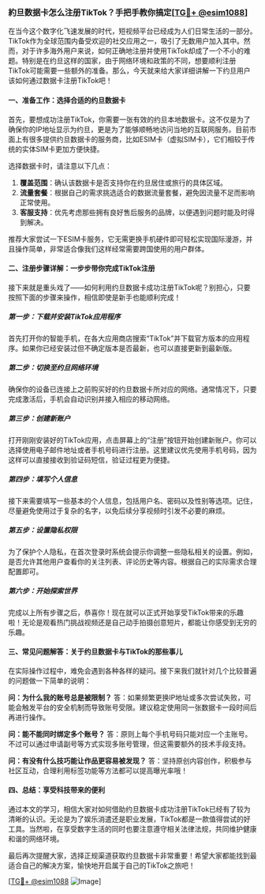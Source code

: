 ### 約旦数据卡怎么注册TikTok？手把手教你搞定[[TG💪+ @esim1088](https://t.me/s/esim1088)]

在当今这个数字化飞速发展的时代，短视频平台已经成为人们日常生活的一部分。TikTok作为全球范围内备受欢迎的社交应用之一，吸引了无数用户加入其中。然而，对于许多海外用户来说，如何正确地注册并使用TikTok却成了一个不小的难题。特别是在约旦这样的国家，由于网络环境和政策的不同，想要顺利注册TikTok可能需要一些额外的准备。那么，今天就来给大家详细讲解一下约旦用户该如何通过数据卡注册TikTok吧！

#### 一、准备工作：选择合适的约旦数据卡

首先，要想成功注册TikTok，你需要一张有效的约旦本地数据卡。这不仅是为了确保你的IP地址显示为约旦，更是为了能够顺畅地访问当地的互联网服务。目前市面上有很多提供约旦数据卡的服务商，比如ESIM卡（虚拟SIM卡），它们相较于传统的实体SIM卡更加方便快捷。

选择数据卡时，请注意以下几点：

1. **覆盖范围**：确认该数据卡是否支持你在约旦居住或旅行的具体区域。
2. **流量套餐**：根据自己的需求挑选适合的数据流量套餐，避免因流量不足而影响正常使用。
3. **客服支持**：优先考虑那些拥有良好售后服务的品牌，以便遇到问题时能及时得到解决。

推荐大家尝试一下ESIM卡服务，它无需更换手机硬件即可轻松实现国际漫游，并且操作简单，非常适合像我们这样经常需要跨国使用的用户群体。

#### 二、注册步骤详解：一步步带你完成TikTok注册

接下来就是重头戏了——如何利用约旦数据卡成功注册TikTok呢？别担心，只要按照下面的步骤来操作，相信即使是新手也能顺利完成！

##### 第一步：下载并安装TikTok应用程序

首先打开你的智能手机，在各大应用商店搜索“TikTok”并下载官方版本的应用程序。如果你已经安装过但不确定版本是否最新，也可以直接更新到最新版。

##### 第二步：切换至约旦网络环境

确保你的设备已连接上之前购买好的约旦数据卡所对应的网络。通常情况下，只要完成激活后，手机会自动识别并接入相应的移动网络。

##### 第三步：创建新账户

打开刚刚安装好的TikTok应用，点击屏幕上的“注册”按钮开始创建新账户。你可以选择使用电子邮件地址或者手机号码进行注册。这里建议优先使用手机号码，因为这样可以直接接收到验证码短信，验证过程更为便捷。

##### 第四步：填写个人信息

接下来需要填写一些基本的个人信息，包括用户名、密码以及性别等选项。记住，尽量避免使用过于复杂的名字，以免后续分享视频时引发不必要的麻烦。

##### 第五步：设置隐私权限

为了保护个人隐私，在首次登录时系统会提示你调整一些隐私相关的设置。例如，是否允许其他用户查看你的关注列表、评论历史等内容。根据自己的实际需求合理配置即可。

##### 第六步：开始探索世界

完成以上所有步骤之后，恭喜你！现在就可以正式开始享受TikTok带来的乐趣啦！无论是观看热门挑战视频还是自己动手拍摄创意短片，都能让你感受到无穷的乐趣。

#### 三、常见问题解答：关于约旦数据卡与TikTok的那些事儿

在实际操作过程中，难免会遇到各种各样的疑问。接下来我们就针对几个比较普遍的问题做一下简单的说明：

**问：为什么我的账号总是被限制？**
答：如果频繁更换IP地址或多次尝试失败，可能会触发平台的安全机制而导致账号受限。建议稳定使用同一张数据卡一段时间后再进行操作。

**问：能不能同时绑定多个账号？**
答：原则上每个手机号码只能对应一个主账号。不过可以通过申请副号等方式实现多账号管理，但这需要额外的技术手段支持。

**问：有没有什么技巧能让作品更容易被发现？**
答：坚持原创内容创作，积极参与社区互动，合理利用标签功能等方法都可以提高曝光率哦！

#### 四、总结：享受科技带来的便利

通过本文的学习，相信大家对如何借助约旦数据卡成功注册TikTok已经有了较为清晰的认识。无论是为了娱乐消遣还是职业发展，TikTok都是一款值得尝试的好工具。当然啦，在享受数字生活的同时也要注意遵守相关法律法规，共同维护健康和谐的网络环境。

最后再次提醒大家，选择正规渠道获取约旦数据卡非常重要！希望大家都能找到最适合自己的解决方案，愉快地开启属于自己的TikTok之旅吧！

[[TG💪+ @esim1088](https://t.me/s/esim1088) ![Image](https://i.postimg.cc/4NQfJmqS/Snipaste-2025-05-13-00-14-12.png)]